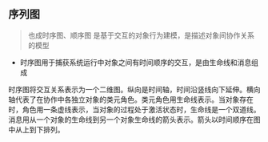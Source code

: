 ## 序列图

> 也成时序图、顺序图
> 是基于交互的对象行为建模，是描述对象间协作关系的模型


- 时序图用于捕获系统运行中对象之间有时间顺序的交互，是由生命线和消息组成

时序图将交互关系表示为一个二维图。纵向是时间轴，时间沿竖线向下延伸。横向轴代表了在协作中各独立对象的类元角色。类元角色用生命线表示。当对象存在时，角色用一条虚线表示，当对象的过程处于激活状态时，生命线是一个双道线。消息用从一个对象的生命线到另一个对象生命线的箭头表示。箭头以时间顺序在图中从上到下排列。
